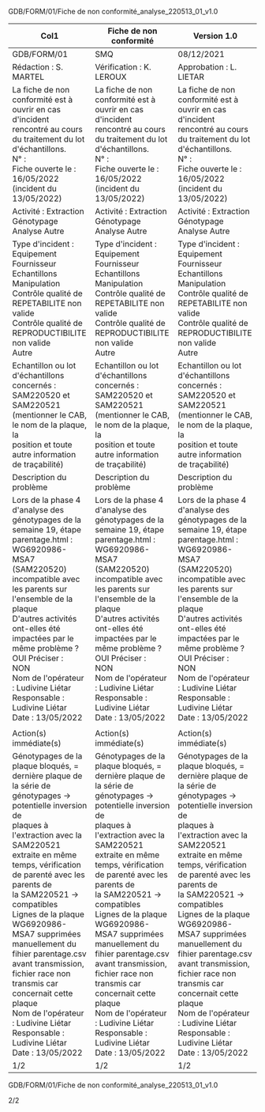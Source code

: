 GDB/FORM/01/Fiche de non conformité_analyse_220513_01_v1.0

|Col1|Fiche de non conformité|Version 1.0|
|---|---|---|
|GDB/FORM/01|SMQ|08/12/2021|
|Rédaction : S. MARTEL|Vérification : K. LEROUX|Approbation : L. LIETAR|
|La fiche de non conformité est à ouvrir en cas d'incident rencontré au cours du traitement du lot d'échantillons.<br>N° :<br>Fiche ouverte le : 16/05/2022 (incident du 13/05/2022)|La fiche de non conformité est à ouvrir en cas d'incident rencontré au cours du traitement du lot d'échantillons.<br>N° :<br>Fiche ouverte le : 16/05/2022 (incident du 13/05/2022)|La fiche de non conformité est à ouvrir en cas d'incident rencontré au cours du traitement du lot d'échantillons.<br>N° :<br>Fiche ouverte le : 16/05/2022 (incident du 13/05/2022)|
|Activité : Extraction Génotypage Analyse Autre|Activité : Extraction Génotypage Analyse Autre|Activité : Extraction Génotypage Analyse Autre|
|Type d'incident : Equipement Fournisseur Echantillons Manipulation<br>Contrôle qualité de REPETABILITE non valide<br>Contrôle qualité de REPRODUCTIBILITE non valide<br>Autre|Type d'incident : Equipement Fournisseur Echantillons Manipulation<br>Contrôle qualité de REPETABILITE non valide<br>Contrôle qualité de REPRODUCTIBILITE non valide<br>Autre|Type d'incident : Equipement Fournisseur Echantillons Manipulation<br>Contrôle qualité de REPETABILITE non valide<br>Contrôle qualité de REPRODUCTIBILITE non valide<br>Autre|
|Echantillon ou lot d'échantillons concernés : SAM220520 et SAM220521<br>(mentionner le CAB, le nom de la plaque, la<br>position et toute autre information de traçabilité)|Echantillon ou lot d'échantillons concernés : SAM220520 et SAM220521<br>(mentionner le CAB, le nom de la plaque, la<br>position et toute autre information de traçabilité)|Echantillon ou lot d'échantillons concernés : SAM220520 et SAM220521<br>(mentionner le CAB, le nom de la plaque, la<br>position et toute autre information de traçabilité)|
|Description du problème|Description du problème|Description du problème|
|Lors de la phase 4 d'analyse des génotypages de la semaine 19, étape parentage.html : WG6920986-MSA7<br>(SAM220520) incompatible avec les parents sur l'ensemble de la plaque<br>D'autres activités ont-elles été impactées par le même problème ?<br>OUI Préciser :<br>NON<br>Nom de l'opérateur : Ludivine Liétar<br>Responsable : Ludivine Liétar<br>Date : 13/05/2022|Lors de la phase 4 d'analyse des génotypages de la semaine 19, étape parentage.html : WG6920986-MSA7<br>(SAM220520) incompatible avec les parents sur l'ensemble de la plaque<br>D'autres activités ont-elles été impactées par le même problème ?<br>OUI Préciser :<br>NON<br>Nom de l'opérateur : Ludivine Liétar<br>Responsable : Ludivine Liétar<br>Date : 13/05/2022|Lors de la phase 4 d'analyse des génotypages de la semaine 19, étape parentage.html : WG6920986-MSA7<br>(SAM220520) incompatible avec les parents sur l'ensemble de la plaque<br>D'autres activités ont-elles été impactées par le même problème ?<br>OUI Préciser :<br>NON<br>Nom de l'opérateur : Ludivine Liétar<br>Responsable : Ludivine Liétar<br>Date : 13/05/2022|
||||
|Action(s) immédiate(s)|Action(s) immédiate(s)|Action(s) immédiate(s)|
|Génotypages de la plaque bloqués, = dernière plaque de la série de génotypages -> potentielle inversion de<br>plaques à l'extraction avec la SAM220521 extraite en même temps, vérification de parenté avec les parents de<br>la SAM220521 -> compatibles<br>Lignes de la plaque WG6920986-MSA7 supprimées manuellement du fihier parentage.csv avant transmission,<br>fichier race non transmis car concernait cette plaque<br>Nom de l'opérateur : Ludivine Liétar<br>Responsable : Ludivine Liétar<br>Date : 13/05/2022|Génotypages de la plaque bloqués, = dernière plaque de la série de génotypages -> potentielle inversion de<br>plaques à l'extraction avec la SAM220521 extraite en même temps, vérification de parenté avec les parents de<br>la SAM220521 -> compatibles<br>Lignes de la plaque WG6920986-MSA7 supprimées manuellement du fihier parentage.csv avant transmission,<br>fichier race non transmis car concernait cette plaque<br>Nom de l'opérateur : Ludivine Liétar<br>Responsable : Ludivine Liétar<br>Date : 13/05/2022|Génotypages de la plaque bloqués, = dernière plaque de la série de génotypages -> potentielle inversion de<br>plaques à l'extraction avec la SAM220521 extraite en même temps, vérification de parenté avec les parents de<br>la SAM220521 -> compatibles<br>Lignes de la plaque WG6920986-MSA7 supprimées manuellement du fihier parentage.csv avant transmission,<br>fichier race non transmis car concernait cette plaque<br>Nom de l'opérateur : Ludivine Liétar<br>Responsable : Ludivine Liétar<br>Date : 13/05/2022|
|1/2|1/2|1/2|

GDB/FORM/01/Fiche de non conformité_analyse_220513_01_v1.0



2/2

